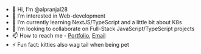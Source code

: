 - 👋 Hi, I’m @alpranjal28
- 👀 I’m interested in Web-development
- 🌱 I’m currently learning NextJS/TypeScript and a little bit about K8s
- 💞️ I’m looking to collaborate on Full-Stack JavaScript/TypeScript projects
- 📫 How to reach me - [Portfolio](https://portfolio-p-a-l.vercel.app), [Email](https://mail.google.com/mail/u/0/?fs=1&to=alpranjal28@gmail.com&tf=cm)
- ⚡ Fun fact: kitties also wag tail when being pet

<!---
alpranjal28/alpranjal28 is a ✨ special ✨ repository because its `README.md` (this file) appears on your GitHub profile.
You can click the Preview link to take a look at your changes.
--->
